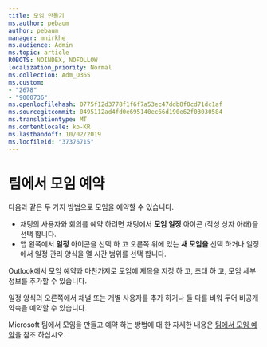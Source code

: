 ```yaml
---
title: 모임 만들기
ms.author: pebaum
author: pebaum
manager: mnirkhe
ms.audience: Admin
ms.topic: article
ROBOTS: NOINDEX, NOFOLLOW
localization_priority: Normal
ms.collection: Adm_O365
ms.custom:
- "2678"
- "9000736"
ms.openlocfilehash: 0775f12d3778f1f6f7a53ec47ddb8f0cd71dc1af
ms.sourcegitcommit: 0495112ad4fd0e695140ec66d190e62f03030584
ms.translationtype: MT
ms.contentlocale: ko-KR
ms.lasthandoff: 10/02/2019
ms.locfileid: "37376715"
---
```

# <a name="schedule-a-meeting-in-teams"></a>팀에서 모임 예약

다음과 같은 두 가지 방법으로 모임을 예약할 수 있습니다. 

- 채팅의 사용자와 회의를 예약 하려면 채팅에서 **모임 일정** 아이콘 (작성 상자 아래)을 선택 합니다.
- 앱 왼쪽에서 **일정** 아이콘을 선택 하 고 오른쪽 위에 있는 **새 모임을** 선택 하거나 일정에서 일정 관리 양식을 열 시간 범위를 선택 합니다.

Outlook에서 모임 예약과 마찬가지로 모임에 제목을 지정 하 고, 초대 하 고, 모임 세부 정보를 추가할 수 있습니다.

일정 양식의 오른쪽에서 채널 또는 개별 사용자를 추가 하거나 둘 다를 비워 두어 비공개 약속을 예약할 수 있습니다.

Microsoft 팀에서 모임을 만들고 예약 하는 방법에 대 한 자세한 내용은 [팀에서 모임 예약](https://support.office.com/article/Schedule-a-meeting-in-Teams-943507a9-8583-4c58-b5d2-8ec8265e04e5)을 참조 하십시오.